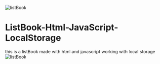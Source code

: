 ![listBook](https://user-images.githubusercontent.com/38292962/179373967-75b0c35e-55dd-4d45-820c-22338f7b61ed.jpg)
# ListBook-Html-JavaScript-LocalStorage
this is a listBook made with html and javascript working with local storage
![listBook](https://user-images.githubusercontent.com/38292962/179373995-deeb8c6c-4734-4e04-a409-8286575b1884.jpg)
